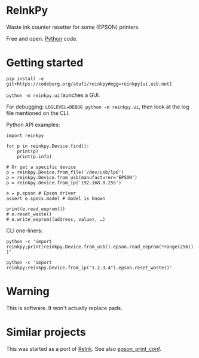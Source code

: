ReInkPy
=======
Waste ink counter resetter for some (EPSON) printers.

Free and open. [Python](https://python.org) code.


# Getting started

```
pip install -e git+https://codeberg.org/atufi/reinkpy#egg=reinkpy[ui,usb,net]
```

`python -m reinkpy.ui` launches a GUI.

For debugging: `LOGLEVEL=DEBUG python -m reinkpy.ui`, then look at the log file
mentioned on the CLI.

Python API examples:

```
import reinkpy

for p in reinkpy.Device.find():
	print(p)
    print(p.info)

# Or get a specific device
p = reinkpy.Device.from_file('/dev/usb/lp0')
p = reinkpy.Device.from_usb(manufacturer='EPSON')
p = reinkpy.Device.from_ip('192.168.0.255')

e = p.epson # Epson driver
assert e.specs.model # model is known

print(e.read_eeprom())
# e.reset_waste()
# e.write_eeprom((address, value), …)
```

CLI one-liners:

`python -c 'import reinkpy;print(reinkpy.Device.from_usb().epson.read_eeprom(*range(256)))'`

`python -c 'import reinkpy;reinkpy.Device.from_ip("1.2.3.4").epson.reset_waste()'`


# Warning

This is software. It won't actually replace pads.


# Similar projects

This was started as a port of [ReInk](https://github.com/lion-simba/reink/).
See also [epson_print_conf](https://github.com/Ircama/epson_print_conf).
